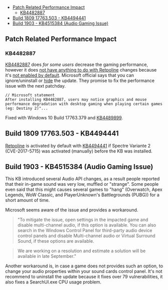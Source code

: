 * [Patch Related Performance Impact](#patch-related-performance-impact)
  * [KB4482887](#kb4482887)
* [Build 1809 17763.503 - KB4494441](#build-1809-17763503---kb4494441)
* [Build 1903 - KB4515384 (Audio Gaming Issue)](#build-1903---kb4515384-audio-gaming-issue)


## Patch Related Performance Impact

### KB4482887

[KB4482887](https://support.microsoft.com/en-au/help/4482887/windows-10-update-kb4482887) does _for some users_ decrease the gaming performance, however it does [not have anything to do with Retpoline](https://old.reddit.com/r/microsoft/comments/ax18s7/kb4482887_caused_major_performance_issues_for_me/ehrtr4b/) changes because it's [not enabled by default](https://www.borncity.com/blog/2019/03/05/windows-10-retpoline-spectre-2-schutz-manuell-aktivieren/). Microsoft official says that you can ignore/uninstall or [hide](https://support.microsoft.com/de-de/help/4026726/windows-hide-windows-updates-or-driver-updates) the update. They promise to fix the performance issue with the next patchday.

```
// Microsoft statement
After installing KB4482887, users may notice graphics and mouse performance degradation with desktop gaming when playing certain games (eg: Destiny 2)"...
```

Fixed with Windows 10 Build 17763.379 and [KB4489899](https://support.microsoft.com/en-us/help/4489899/windows-10-update-kb4489899).


## Build 1809 17763.503 - KB4494441

[Retpoline](https://techcommunity.microsoft.com/t5/Windows-Kernel-Internals/Mitigating-Spectre-variant-2-with-Retpoline-on-Windows/ba-p/295618) is activated by default with [KB4494441](https://support.microsoft.com/en-us/help/4494441/windows-10-update-kb4494441) if Spectre Variante 2 (CVE-2017-5715) was activated (manually) before the KB was installed.


## Build 1903 - KB4515384 (Audio Gaming Issue)

This KB introduced several Audio API changes, as a result people reported that their in-game sound was very low, muffled or "strange". Some people even said that this might causes several games to "hang" (Overwatch, Apex Legends, WoW Classic, and PlayerUnknown's Battlegrounds (PUBG)) for a short amount of time.

Microsoft seems aware of the issue and provides a workaround.

> "To mitigate the issue, open settings in the impacted game and disable multi-channel audio, if this option is available. You can also search in the Windows Control Panel for third-party audio device control panels and disable Multi-channel audio or Virtual Surround Sound, if these options are available.

> We are working on a resolution and estimate a solution will be available in late September."

Another workaround is, in case a game does not provides such an option, to change your audio properties within your sound cards control panel. It's not recommend to uninstall the update because it fixes over 79 vulnerabilities, it also fixes a SearchUI.exe CPU usage problem.
